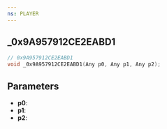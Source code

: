 ```yaml
---
ns: PLAYER
---
```

## _0x9A957912CE2EABD1

```c
// 0x9A957912CE2EABD1
void _0x9A957912CE2EABD1(Any p0, Any p1, Any p2);
```

## Parameters
* **p0**:
* **p1**:
* **p2**:
